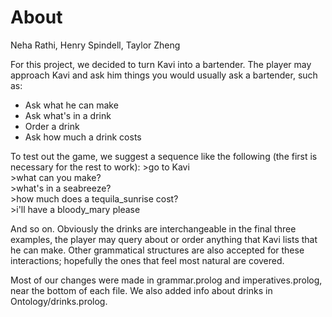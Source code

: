 # About

Neha Rathi, Henry Spindell, Taylor Zheng

For this project, we decided to turn Kavi into a bartender. The player may approach Kavi and ask him things you would usually ask a bartender, such as:
<ul>
<li>Ask what he can make</li>
<li>Ask what's in a drink</li>
<li>Order a drink</li>
<li>Ask how much a drink costs</li>
</ul>

To test out the game, we suggest a sequence like the following (the first is necessary for the rest to work):
\>go to Kavi<br/>
\>what can you make?<br/>
\>what's in a seabreeze?<br/>
\>how much does a tequila_sunrise cost?<br/>
\>i'll have a bloody_mary please<br/>

And so on. Obviously the drinks are interchangeable in the final three examples, the player may query about or order anything that Kavi lists that he can make. Other grammatical structures are also accepted for these interactions; hopefully the ones that feel most natural are covered.

Most of our changes were made in grammar.prolog and imperatives.prolog, near the bottom of each file. We also added info about drinks in Ontology/drinks.prolog.
